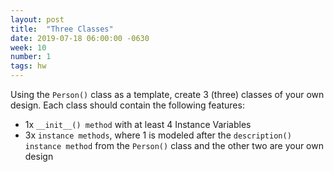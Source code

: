 ```yaml
---
layout: post
title:  "Three Classes"
date: 2019-07-18 06:00:00 -0630
week: 10
number: 1
tags: hw
---
```


Using the `Person()` class as a template, create 3 (three) classes of your own design. Each class should contain the following features:

* 1x `__init__() method` with at least 4 Instance Variables
* 3x `instance methods`, where 1 is modeled after the `description()` `instance method` from the `Person()` class and the other two are your own design
